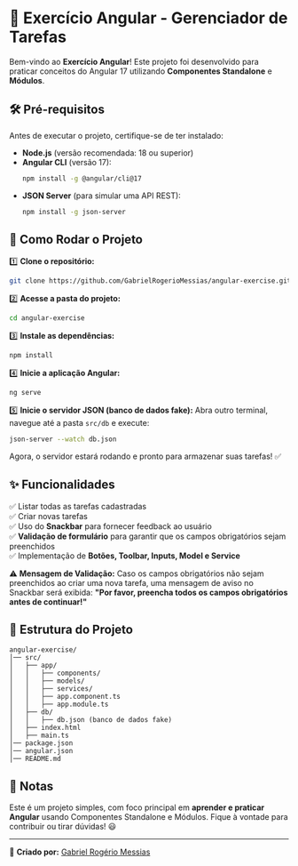 # 📌 Exercício Angular - Gerenciador de Tarefas

Bem-vindo ao **Exercício Angular**! Este projeto foi desenvolvido para praticar conceitos do Angular 17 utilizando **Componentes Standalone** e **Módulos**.

## 🛠️ Pré-requisitos
Antes de executar o projeto, certifique-se de ter instalado:
- **Node.js** (versão recomendada: 18 ou superior)
- **Angular CLI** (versão 17):
  ```bash
  npm install -g @angular/cli@17
  ```
- **JSON Server** (para simular uma API REST):
  ```bash
  npm install -g json-server
  ```

## 🚀 Como Rodar o Projeto

1️⃣ **Clone o repositório:**
```bash
git clone https://github.com/GabrielRogerioMessias/angular-exercise.git
```

2️⃣ **Acesse a pasta do projeto:**
```bash
cd angular-exercise
```

3️⃣ **Instale as dependências:**
```bash
npm install
```

4️⃣ **Inicie a aplicação Angular:**
```bash
ng serve
```

5️⃣ **Inicie o servidor JSON (banco de dados fake):**
Abra outro terminal, navegue até a pasta `src/db` e execute:
```bash
json-server --watch db.json
```

Agora, o servidor estará rodando e pronto para armazenar suas tarefas! ✅

## ✨ Funcionalidades
✅ Listar todas as tarefas cadastradas  
✅ Criar novas tarefas  
✅ Uso do **Snackbar** para fornecer feedback ao usuário  
✅ **Validação de formulário** para garantir que os campos obrigatórios sejam preenchidos  
✅ Implementação de **Botões, Toolbar, Inputs, Model e Service**  

⚠ **Mensagem de Validação:** Caso os campos obrigatórios não sejam preenchidos ao criar uma nova tarefa, uma mensagem de aviso no Snackbar será exibida: **"Por favor, preencha todos os campos obrigatórios antes de continuar!"**

## 📂 Estrutura do Projeto
```
angular-exercise/
│── src/
│   ├── app/
│   │   ├── components/
│   │   ├── models/
│   │   ├── services/
│   │   ├── app.component.ts
│   │   ├── app.module.ts
│   ├── db/
│   │   ├── db.json (banco de dados fake)
│   ├── index.html
│   ├── main.ts
│── package.json
│── angular.json
│── README.md
```

## 📝 Notas
Este é um projeto simples, com foco principal em **aprender e praticar Angular** usando Componentes Standalone e Módulos. Fique à vontade para contribuir ou tirar dúvidas! 😃

---
🔗 **Criado por:** [Gabriel Rogério Messias](https://github.com/GabrielRogerioMessias)

